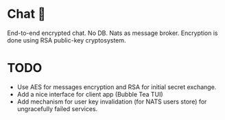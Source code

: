 # Chat 💬

End-to-end encrypted chat. No DB. Nats as message broker.
Encryption is done using RSA public-key cryptosystem.

# TODO

- Use AES for messages encryption and RSA for initial secret exchange.
- Add a nice interface for client app (Bubble Tea TUI)
- Add mechanism for user key invalidation (for NATS users store) for ungracefully failed services.
